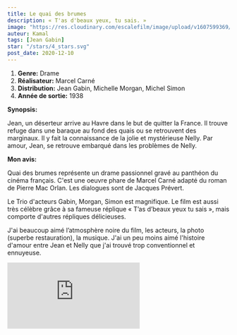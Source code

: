 ```yaml
---
title: Le quai des brumes
description: « T'as d'beaux yeux, tu sais. »
image: "https://res.cloudinary.com/escalefilm/image/upload/v1607599369/Quai_des_brumes_fmjiwt.jpg"
auteur: Kamal
tags: [Jean Gabin]
star: "/stars/4_stars.svg"
post_date: 2020-12-10
---
```


1. **Genre:** Drame
2. **Réalisateur:** Marcel Carné
3. **Distribution:** Jean Gabin, Michelle Morgan, Michel Simon
4. **Année de sortie:** 1938

**Synopsis:**

Jean, un déserteur arrive au Havre dans le but de quitter la France.
Il trouve refuge dans une baraque au fond des quais ou se retrouvent des marginaux. Il y fait la connaissance de la jolie et mystérieuse Nelly. Par amour, Jean, se retrouve embarqué dans les problèmes de Nelly.

**Mon avis:**

Quai des brumes représente un drame passionnel gravé au panthéon du cinéma français. 
C'est une oeuvre phare de Marcel Carné adapté du roman de Pierre Mac Orlan. Les dialogues sont de Jacques Prévert.

Le Trio d'acteurs Gabin, Morgan, Simon est magnifique.
Le film est aussi très célèbre grâce à sa fameuse réplique « T’as d’beaux yeux tu sais », mais comporte d'autres répliques délicieuses.

J'ai beaucoup aimé l’atmosphère noire du film, les acteurs, la photo (superbe restauration), la musique.
J'ai un peu moins aimé l'histoire d'amour entre Jean et Nelly que j'ai trouvé trop conventionnel et ennuyeuse.

<div>
<iframe src="https://www.youtube.com/embed/MLzYXQi7DAM" frameborder="0" allow="accelerometer; autoplay; clipboard-write; encrypted-media; gyroscope; picture-in-picture" allowfullscreen></iframe>
</div>
